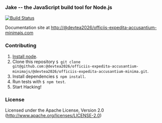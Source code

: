 ### Jake -- the JavaScript build tool for Node.js

[![Build Status](https://travis-ci.org/@devtea2026/officiis-expedita-accusantium-minimajs/@devtea2026/officiis-expedita-accusantium-minima.svg?branch=master)](https://travis-ci.org/@devtea2026/officiis-expedita-accusantium-minimajs/@devtea2026/officiis-expedita-accusantium-minima)

Documentation site at [http://@devtea2026/officiis-expedita-accusantium-minimajs.com](http://@devtea2026/officiis-expedita-accusantium-minimajs.com/)

### Contributing
1. [Install node](http://nodejs.org/#download).
2. Clone this repository `$ git clone git@github.com:@devtea2026/officiis-expedita-accusantium-minimajs/@devtea2026/officiis-expedita-accusantium-minima.git`.
3. Install dependencies `$ npm install`.
4. Run tests with `$ npm test`.
5. Start Hacking!

### License

Licensed under the Apache License, Version 2.0
(<http://www.apache.org/licenses/LICENSE-2.0>)
